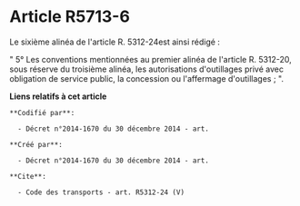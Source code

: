 # Article R5713-6

Le sixième alinéa de l'article R. 5312-24est ainsi rédigé : 

" 5° Les conventions mentionnées au premier alinéa de l'article R. 5312-20, sous réserve du troisième alinéa, les
autorisations d'outillages privé avec obligation de service public, la concession ou l'affermage d'outillages ; ".

**Liens relatifs à cet article**

	**Codifié par**:

	  - Décret n°2014-1670 du 30 décembre 2014 - art.

	**Créé par**:

	  - Décret n°2014-1670 du 30 décembre 2014 - art.

	**Cite**:

	  - Code des transports - art. R5312-24 (V)
